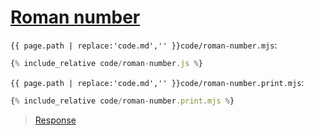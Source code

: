 # [Roman number](code.zip)

`{{ page.path | replace:'code.md','' }}code/roman-number.mjs`:

```js
{% include_relative code/roman-number.js %}
```

`{{ page.path | replace:'code.md','' }}code/roman-number.print.mjs`:

```js
{% include_relative code/roman-number.print.mjs %}
```

> [Response](response/roman-number.js)
